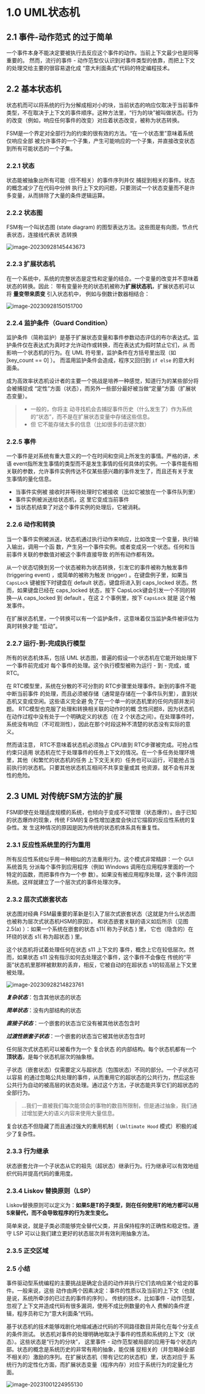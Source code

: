 # 1.0 UML状态机

## 2.1   事件-动作范式 的过于简单

一个事件本身不能决定要被执行去反应这个事件的动作。当前上下文最少也是同等重要的。 然而，流行的事件 - 动作范型仅认识到对事件类型的依靠，而把上下文的处理交给主要的很容易退化成 “意大利面条式”代码的特定编程技术。

## 2.2     基本状态机

状态机而可以将系统的行为分解成相对小的块，当前状态的响应仅取决于当前事件类型，不在取决于上下文的事件顺序。这种方法里，“行为的块”被叫做状态。行为的改变（例如，响应任何事件的改变）对应着状态改变，被称为状态转换。

FSM是一个界定对全部行为的约束的很有效的方法。“在一个状态里”意味着系统仅响应全部 被允许事件的一个子集，产生可能响应的一个子集，并直接改变状态到所有可能状态的一个子集。

### 2.2.1       状态

状态能被抽象出所有可能（但不相关）的事件序列并仅 捕捉到相关的事件。状态的概念减少了在代码中分辨 执行上下文的问题，只要测试一个状态变量而不是许多变量，从而排除了大量的条件逻辑运算。

### 2.2.2    状态图

FSM有一个叫状态图 (state diagram) 的图型表达方法。这些图是有向图，节点代表状态，连接线代表状 态转换

![image-20230928145443673](UML状态机.assets/image-20230928145443673.png)

### 2.2.3   扩展状态机

在一个系统中，系统的完整状态是定性和定量的结合。一个变量的改变并不意味着状态的转换。因此： 带有变量补充的状态机被称为**扩展状态机**，扩展状态机可以将  **量变带来质变**  引入状态机中， 例如与倒数计数器相结合：

![image-20230928150151700](UML状态机.assets/image-20230928150151700.png)

### 2.2.4    监护条件（Guard Condition）

监护条件（简称监护）是基于扩展状态变量和事件参数动态评估的布尔表达式。监护条件仅在表达式为真时才允许动作或转换，而在表达式为假时禁止它们，从 而影响一个状态机的行为。在 UML 符号里，监护条件在方括号里出现（如 [key_count == 0] ）。  而滥用监护条件会造成，程序又回归到  `if else`  的意大利面条。

 成为高效率状态机设计者的主要一个挑战是培养一种感觉，知道行为的某些部分将会被捕捉成 “定性”方面（状态），而另外一些部分最好被当做“定量”方面（扩展状态变量）。

> * 一般的，你将主 动寻找机会去捕捉事件历史（什么发生了）作为系统的“状态”，而不是在扩展状态变量中存储这些信息。
> * 但 它不能存储太多的信息（比如很多的击键次数）



### 2.2.5    事件

一个事件是对系统有重大意义的一个在时间和空间上所发生的事情。严格的讲，术语 event指所发生事情的类型而不是发生事情的任何具体的实例。一个事件能有相关联的参数，允许事件实例传达不仅某些感兴趣的事件发生了，而且还有关于发 生事情的量化信息。

* 当事件实例被 接收时并等待处理时它被接收（比如它被放在一个事件队列里）
* 事件实例被派送给状态机，这 里它变成当前事件
* 当状态机结束了对这个事件实例的处理后，它被消耗。



### 2.2.6   动作和转换

当一个事件实例被派送，状态机通过执行动作来响应，比如改变一个变量，执行输入输出，调用一个函 数，产生另一个事件实例。或者变成另一个状态。任何和当前事件关联的参数值对被这个事件直接导致 的所有动作都有效。

从一个状态切换到另一个状态被称为状态转换，引发它的事件被称为触发事件 (triggering  event) ，或简单的被称为触发 (trigger) 。在键盘例子里，如果当 `CapsLock` 键被按下时键盘在 default 状态，键盘将进入到 caps_locked 状态。然而，如果键盘已经在 caps_locked 状态，按下 CapsLock键会引发一个不同的转换—从 caps_locked 到 default 。在这 2 个事例里，按下 `CapsLock`  就是 这个触发事件。

在扩展状态机里，一个转换可以有一个监护条件，这意味着仅当监护条件被评估为真时转换才能 “启动”。



### 2.2.7     运行-到-完成执行模型

所有的状态机体系，包括 UML 状态图，普遍的假设一个状态机在它能开始处理下一个事件前完成对 每个事件的处理。这个执行模型被称为运行 - 到 - 完成，或 RTC。

在 RTC模型里，系统在分散的不可分割的 RTC步骤里处理事件。新到的事件不能中断当前事件 的处理，而且必须被存储（通常是存储在一个事件队列里），直到状态机又变成空闲。这些语义完全避 免了在一个单一的状态机里的任何内部并发问题。 RTC模型也克服了处理和转换相关联的动作时的概 念性问题8，因为状态机在动作过程中没有处于一个明确定义的状态（在 2 个状态之间）。在处理事件时， 系统没有响应（不可观测性），因此在那个时段这种不清楚的状态没有实际的意义。

然而请注意， RTC不意味着状态机必须独占 CPU直到 RTC步骤被完成。可抢占性约束只适用 状态机在忙于处理事件的任务上下文的情况。在一个多任务处理环境里，其他（和繁忙的状态机的任务 上下文无关的）任务也可以运行，可能抢占当前执行的状态机。只要其他状态机互相间不共享变量或其 他资源，就不会有并发性的危险。



## 2.3   UML 对传统FSM方法的扩展

FSM即使在处理适度规模的系统，也倾向于变成不可管理（状态爆炸）。由于已知的状态爆炸的现象，传统 FSM的复杂性增加速度会快过它描叙的反应性系统的复杂性。发 生这种情况的原因是因为传统的状态机体系具有重复性。



### 2.3.1   反应性系统里的行为重用

所有反应性系统似乎用一种相似的方法重用行为。这个模式非常精辟：一个 GUI 系统首先 分派每个事件到应用程序（例如 Windows 调用在应用程序里面的一个特定的函数，而把事件作为一个参 数）。如果没有被应用程序处理，这个事件流回系统。这样就建立了一个层次式的事件处理次序。



### 2.3.2    层次式嵌套状态

状态图对经典 FSM最重要的革新是引入了层次式嵌套状态（这就是为什么状态图也被称为层次式状态机HSM的原因）。 和状态嵌套关联的语义如后所示（见图 2.5(a) ）：如果一个系统在嵌套的状态 s11( 称为子状态 ) 里， 它也（隐含的）在环绕的状态 s1( 称为超状态 ) 里。

这个状态机将试着处理任何在状态 s11 上下文的 事件，概念上它在较低层次。然而，如果状态 s11 没有指示如何去处理这个事件，这个事件不会像在 传统的“平面”状态机里那样被默默的丢弃，相反，它被自动的在超状态 s1的较高层上下文里被处理。

![image-20230928214823761](UML状态机.assets/image-20230928214823761.png)

***复杂状态***：包含其他状态的状态

***简单状态***：没有内部结构的状态

***直接子状态***：一个嵌套的状态当它没有被其他状态包含时

***过渡性嵌套子状态***：一个嵌套的状态当它被其他状态包含时

任何层次式状态机可以被看作为一个 复合状态 的内部结构。每个状态机都有一个 **顶状态**，是每个状态机层次的抽象根。

子状态（嵌套状态）仅需要定义与超状态（包围状态）不同的部分。一个子状态可以容易 的通过忽略公共处理的事件，从而重用它的超状态的公共行为，然后这些公共行为自动的被高层的状态处理。通过这个方法，子状态能共享它们的超状态的全部行为。

> …我们一直被我们每次能领会的事物的数目所限制，但是通过抽象，我们通过增加更大的语义内容来使用大量信息。

复合状态不但隐藏了而且通过强大的重用机制（ `Umltimate Hood` 模式）积极的减少了复杂性。



### 2.3.3     行为继承

状态嵌套允许一个子状态从它的祖先（超状态）继承行为。行为继承可以有效地组织代码并提高代码的重用度。



### 2.3.4      Liskov 替换原则（LSP）

Liskov替换原则可以定义为：**如果S是T的子类型，则在任何使用T的地方都可以用S来替代，而不会导致程序的行为发生变化。**

简单来说，就是子类必须能够完全替代父类，并且保持程序的正确性和稳定性。遵守 LSP 可以让我们建立更好的状态层次并有效利用抽象方法。



### 2.3.5     正交区域





### 2.5      小结

事件驱动型系统编程的主要挑战是确定合适的动作并执行它们去响应某个给定的事件。一般来说，这些 动作由两个因素决定：事件的性质以及当前的上下文（也就是说，系统所牵涉的已过去的事件的序列）。 传统的技术，比如事件 - 动作范型，忽视了上下文并造成代码有很多漏洞，使用不成比例数量的令人 费解的条件逻辑，程序员称它为“意大利面条”代码。

基于状态机的技术能够戏剧化地缩减通过代码的不同路径数目并简化在每个分支点的条件测试。 状态机对事件的处理明确地取决于事件的性质和系统的上下文（状态）。这些状态是“行为的分块”， 这里事件 - 动作范型被局部的应用于每个状态内部。状态的概念是系统历史的非常有用的抽象，能仅捕 捉相关的（并忽略掉全部不相关的）激励的序列。在扩展状态机（带有记忆的状态机）里，状态对应于 系统行为的定性化方面，而扩展状态变量（程序内存）对应于系统行为的定量化方面。 

![image-20231001224955130](UML状态机.assets/image-20231001224955130.png)
